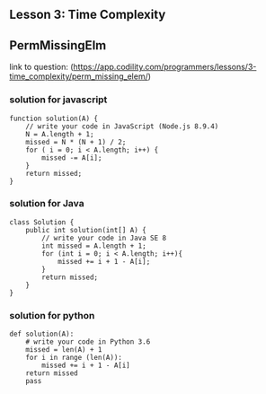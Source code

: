 ## Lesson 3: Time Complexity
## PermMissingElm
link to question: (https://app.codility.com/programmers/lessons/3-time_complexity/perm_missing_elem/)

### solution for javascript
```
function solution(A) {
    // write your code in JavaScript (Node.js 8.9.4)
    N = A.length + 1;
    missed = N * (N + 1) / 2;
    for ( i = 0; i < A.length; i++) {
        missed -= A[i];
    }
    return missed;
}

```

### solution for Java
```
class Solution {
    public int solution(int[] A) {
        // write your code in Java SE 8
        int missed = A.length + 1;
        for (int i = 0; i < A.length; i++){
            missed += i + 1 - A[i];
        }
        return missed;
    }
}

```

### solution for python
```
def solution(A):
    # write your code in Python 3.6
    missed = len(A) + 1
    for i in range (len(A)):
        missed += i + 1 - A[i]
    return missed
    pass
    
```
